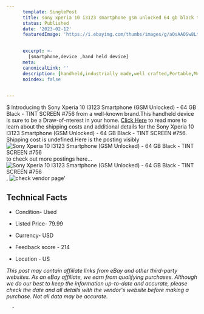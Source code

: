 ```yaml
---
      template: SinglePost
      title: sony xperia 10 i3123 smartphone gsm unlocked 64 gb black tint screen 756
      status: Published
      date: '2023-02-12'
      featuredImage: 'https://i.ebayimg.com/thumbs/images/g/aQsAAOSw8Ltj2XfV/s-l225.jpg'
       

      excerpt: >-
        [smartphone,device ,hand held device]
      meta:
      canonicalLink: ''
      description: [handheld,industrially made,well crafted,Portable,Mobile,Compact,Convenient,Lightweight,Maneuverable,Man-portable,Miniature,Carriable,Hand-held,Light,Holdable,Transportable,Mobile device,Pocket-sized,On-the-go,Wireless,Cordless,Compact size,Convenient size, smartphone,device ,hand held device]
      noindex: false
      

---
```

$
      Introducing th Sony Xperia 10 I3123 Smartphone (GSM Unlocked) - 64 GB Black - TINT SCREEN #756 from a well-known brand.This handheld device  is sure to be a Draw-of-nterest in your home. [Click Here](https://www.ebay.com/itm/204230084042?hash=item2f8d0fc5ca%3Ag%3AaQsAAOSw8Ltj2XfV&amdata=enc%3AAQAHAAAA4Jdl%2FGwFdPxt%2FQaC0EJrwfbvH24F9NCHYkyDUjpKkW3L9UkfxjGJI2NXISzVC6utaF0J70Ci9lkCGHtKfYWkvCpy4p9S8smYr4tKnKxWm08i%2BfvielWJvbRK8KgqwNlRBcsBLmtiuHZkFYQGq0yndWI11GTZHt3j05UErVxyBUZ7gJfUWPBxjWe1tbHmd6Lj06cSJSXs3S%2BNVox8T8LJoNZY30owHTcbBz4KZajsmnU9L0eigeHd%2BiigWs3bHVGazb4RW%2FxRp5bI1eymQajLck0i0gQWqtfiC%2FUzSHa1dYso&mkevt=1&mkcid=1&mkrid=711-53200-19255-0&campid=%253CePNCampaignId%253E&customid=%253CreferenceId%253E&toolid=10049) to read more to learn about the shipping costs and additional details for the Sony Xperia 10 I3123 Smartphone (GSM Unlocked) - 64 GB Black - TINT SCREEN #756. Shipping cost is undefined.Here is the posting visibly ![Sony Xperia 10 I3123 Smartphone (GSM Unlocked) - 64 GB Black - TINT SCREEN #756](https://i.ebayimg.com/thumbs/images/g/aQsAAOSw8Ltj2XfV/s-l225.jpg) to check out more postings here... ![Sony Xperia 10 I3123 Smartphone (GSM Unlocked) - 64 GB Black - TINT SCREEN #756](https://i.ebayimg.com/images/g/aQsAAOSw8Ltj2XfV/s-l1600.jpg), ![check vendor page](https://origin-galleryplus.ebayimg.com/ws/web/204230084042_2_0_1/225x225.jpg,https://origin-galleryplus.ebayimg.com/ws/web/204230084042_3_0_1/225x225.jpg,https://origin-galleryplus.ebayimg.com/ws/web/204230084042_4_0_1/225x225.jpg,https://origin-galleryplus.ebayimg.com/ws/web/204230084042_5_0_1/225x225.jpg,https://origin-galleryplus.ebayimg.com/ws/web/204230084042_6_0_1/225x225.jpg,https://origin-galleryplus.ebayimg.com/ws/web/204230084042_7_0_1/225x225.jpg,https://origin-galleryplus.ebayimg.com/ws/web/204230084042_8_0_1/225x225.jpg)'

      

 ## Technical Facts 



     
      

 - Condition- Used 


      

 - Listed Price- 79.99 


      

 - Currency- USD 


      

 - Feedback score - 214 


      

 - Location - US 


      
      

 *_This post may contain affiliate links from eBay and other third-party websites. As an eBay affiliate, we earn from qualifying purchases. Although we do our best to keep the information up-to-date and accurate, please check the date and all details with the vendor's website before making a purchase. Not all data may be accurate._*




      -
